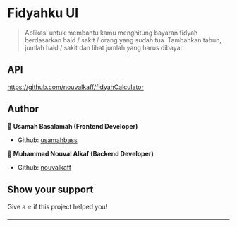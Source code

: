 # Fidyahku UI

> Aplikasi untuk membantu kamu menghitung bayaran fidyah berdasarkan haid / sakit / orang yang sudah tua. Tambahkan tahun, jumlah haid / sakit dan lihat jumlah yang harus dibayar.

## API

https://github.com/nouvalkaff/fidyahCalculator

## Author

👤 **Usamah Basalamah (Frontend Developer)**

- Github: [usamahbass](https://github.com/usamahbass)

👤 **Muhammad Nouval Alkaf (Backend Developer)**

- Github: [nouvalkaff](https://github.com/nouvalkaff)

## Show your support

Give a ⭐️ if this project helped you!

---

